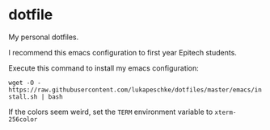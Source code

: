 # dotfile

My personal dotfiles.

I recommend this emacs configuration to first year Epitech students.

Execute this command to install my emacs configuration:

`wget -O - https://raw.githubusercontent.com/lukapeschke/dotfiles/master/emacs/install.sh | bash`

If the colors seem weird, set the `TERM` environment variable to `xterm-256color`
